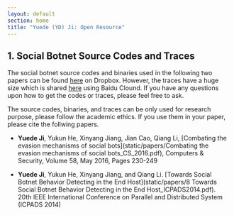 ```yaml
---
layout: default
section: home
title: "Yuede (YD) Ji: Open Resource"
---
```

## 1. Social Botnet Source Codes and Traces

The social botnet source codes and binaries used in the following two papers can be found [here]() on Dropbox. However, the traces have a huge size which is shared [here]() using Baidu Clound. If you have any questions upon how to get the codes or traces, please feel free to ask. 

The source codes, binaries, and traces can be only used for research purpose, please follow the academic ethics. If you use them in your paper, please cite the follwing papers.

* **Yuede Ji**, Yukun He, Xinyang Jiang, Jian Cao, Qiang Li, [Combating the evasion mechanisms of social bots](static/papers/Combating the evasion mechanisms of social bots_CS_2016.pdf), Computers & Security, Volume 58, May 2016, Pages 230-249 

* **Yuede Ji**, Yukun He, Xinyang Jiang, and Qiang Li. [Towards Social Botnet Behavior Detecting in the End Host](static/papers/8 Towards Social Botnet Behavior Detecting in the End Host_ICPADS2014.pdf). 20th IEEE International Conference on Parallel and Distributed System (ICPADS 2014)

